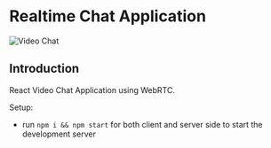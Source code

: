 # Realtime Chat Application

![Video Chat](https://i.ibb.co/7WZRLD1/122.jpg)

## Introduction
  React Video Chat Application using WebRTC.

Setup:
- run ```npm i && npm start``` for both client and server side to start the development server
